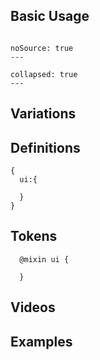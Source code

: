 ## Basic Usage
```code|lang-jsx,span-3

```
```react|span-3
noSource: true
---

```

```code|lang-html,span-6
collapsed: true
---

```
## Variations

## Definitions
```code|lang-js,span-6
{
  ui:{

  }
}
```

## Tokens
```code|lang-scss,span-6
  @mixin ui {

  }
```

## Videos


## Examples

